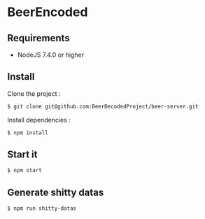 # BeerEncoded

## Requirements

* NodeJS 7.4.0 or higher

## Install

Clone the project : 

```bash
$ git clone git@github.com:BeerDecodedProject/beer-server.git
```

Install dependencies :

```bash
$ npm install
```

## Start it

```bash
$ npm start
```

## Generate shitty datas

```bash
$ npm run shitty-datas
```
